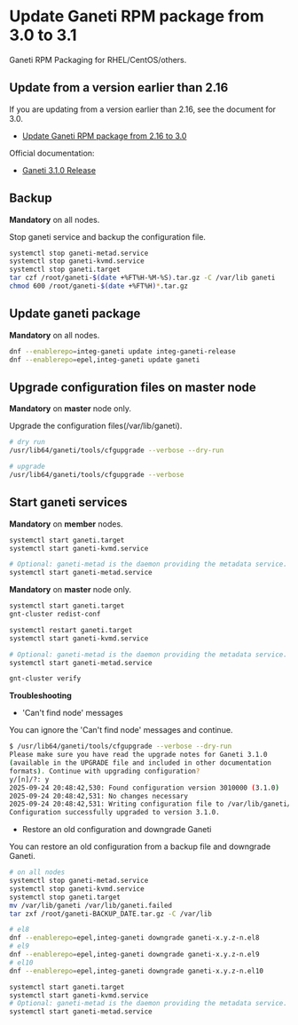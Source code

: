 # Update Ganeti RPM package from 3.0 to 3.1

Ganeti RPM Packaging for RHEL/CentOS/others.

## Update from a version earlier than 2.16

If you are updating from a version earlier than 2.16, see the document for 3.0.

- [Update Ganeti RPM package from 2.16 to 3.0](https://github.com/jfut/ganeti-rpm/blob/master/doc/update-rhel-2.16-to-3.0.md)

Official documentation:

- [Ganeti 3.1.0 Release](https://github.com/ganeti/ganeti/releases/tag/v3.1.0)

## Backup

**Mandatory** on all nodes.

Stop ganeti service and backup the configuration file.

```bash
systemctl stop ganeti-metad.service
systemctl stop ganeti-kvmd.service
systemctl stop ganeti.target
tar czf /root/ganeti-$(date +%FT%H-%M-%S).tar.gz -C /var/lib ganeti
chmod 600 /root/ganeti-$(date +%FT%H)*.tar.gz
```

## Update ganeti package

**Mandatory** on all nodes.

```bash
dnf --enablerepo=integ-ganeti update integ-ganeti-release
dnf --enablerepo=epel,integ-ganeti update ganeti
```

## Upgrade configuration files on master node

**Mandatory** on **master** node only.

Upgrade the configuration files(/var/lib/ganeti).

```bash
# dry run
/usr/lib64/ganeti/tools/cfgupgrade --verbose --dry-run

# upgrade
/usr/lib64/ganeti/tools/cfgupgrade --verbose
```

## Start ganeti services

**Mandatory** on **member** nodes.

```bash
systemctl start ganeti.target
systemctl start ganeti-kvmd.service

# Optional: ganeti-metad is the daemon providing the metadata service.
systemctl start ganeti-metad.service
```

**Mandatory** on **master** node only.

```bash
systemctl start ganeti.target
gnt-cluster redist-conf

systemctl restart ganeti.target
systemctl start ganeti-kvmd.service

# Optional: ganeti-metad is the daemon providing the metadata service.
systemctl start ganeti-metad.service

gnt-cluster verify
```

**Troubleshooting**

- 'Can't find node' messages

You can ignore the 'Can't find node' messages and continue.

```bash
$ /usr/lib64/ganeti/tools/cfgupgrade --verbose --dry-run
Please make sure you have read the upgrade notes for Ganeti 3.1.0
(available in the UPGRADE file and included in other documentation
formats). Continue with upgrading configuration?
y/[n]/?: y
2025-09-24 20:48:42,530: Found configuration version 3010000 (3.1.0)
2025-09-24 20:48:42,531: No changes necessary
2025-09-24 20:48:42,531: Writing configuration file to /var/lib/ganeti/config.data
Configuration successfully upgraded to version 3.1.0.
```

- Restore an old configuration and downgrade Ganeti

You can restore an old configuration from a backup file and downgrade Ganeti.

```bash
# on all nodes
systemctl stop ganeti-metad.service
systemctl stop ganeti-kvmd.service
systemctl stop ganeti.target
mv /var/lib/ganeti /var/lib/ganeti.failed
tar zxf /root/ganeti-BACKUP_DATE.tar.gz -C /var/lib

# el8
dnf --enablerepo=epel,integ-ganeti downgrade ganeti-x.y.z-n.el8
# el9
dnf --enablerepo=epel,integ-ganeti downgrade ganeti-x.y.z-n.el9
# el10
dnf --enablerepo=epel,integ-ganeti downgrade ganeti-x.y.z-n.el10

systemctl start ganeti.target
systemctl start ganeti-kvmd.service
# Optional: ganeti-metad is the daemon providing the metadata service.
systemctl start ganeti-metad.service
```
